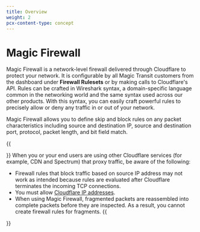 ```yaml
---
title: Overview
weight: 2
pcx-content-type: concept
---
```


# Magic Firewall

Magic Firewall is a network-level firewall delivered through Cloudflare to protect your network. It is
configurable by all Magic Transit customers from the dashboard under **Firewall Rulesets** or by making calls to Cloudflare's API. Rules can be crafted in Wireshark syntax, a domain-specific language common in the networking world and the same syntax used across our other products. With this syntax, you can easily craft powerful rules to precisely allow or deny any traffic in or out of your network.

Magic Firewall allows you to define skip and block rules on any packet characteristics including source and destination IP, source and destination port, protocol, packet length, and bit field match.

{{<Aside type="warning" header="Important">}}
When you or your end users are using other Cloudflare services (for example, CDN and Spectrum) that proxy traffic, be aware of the following:

- Firewall rules that block traffic based on source IP address may not work as intended because rules are evaluated after Cloudflare terminates the incoming TCP connections.
- You must allow [Cloudflare IP addresses](https://www.cloudflare.com/ips/).
- When using Magic Firewall, fragmented packets are reassembled into complete packets before they are inspected. As a result, you cannot create firewall rules for fragments.
{{</Aside>}}
